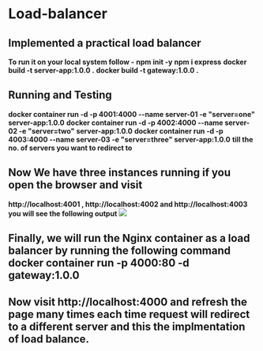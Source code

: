 # Load-balancer
## Implemented a practical load balancer
**To run it on your local system follow -**
**npm init -y**
**npm i express**
**docker build -t server-app:1.0.0 .**
**docker build -t gateway:1.0.0 .**

## Running and Testing
**docker container run -d -p 4001:4000 --name server-01 -e "server=one" server-app:1.0.0**
**docker container run -d -p 4002:4000 --name server-02 -e "server=two" server-app:1.0.0**
**docker container run -d -p 4003:4000 --name server-03 -e "server=three" server-app:1.0.0**
**till the no. of servers you want to redirect to**

## Now We have three instances running if you open the browser and visit 
**http://localhost:4001 , http://localhost:4002 and http://localhost:4003 you will see the following output**
<img src="https://tech-hour.com/uploads/images/1604263477440-servers.png" />

## Finally, we will run the Nginx container as a load balancer by running the following command docker container run -p 4000:80 -d gateway:1.0.0
## Now visit http://localhost:4000 and refresh the page many times each time request will redirect to a different server and this the implmentation of load balance.
